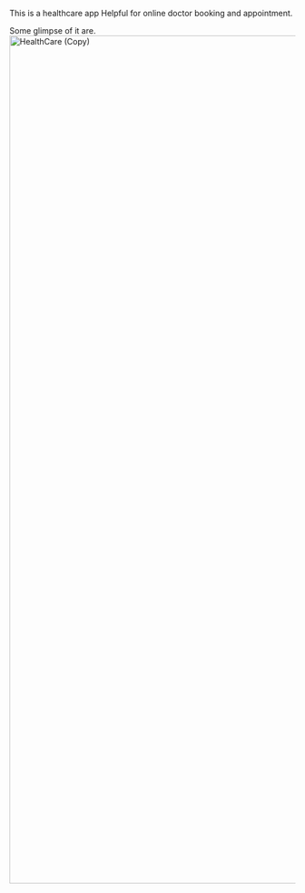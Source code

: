 This is a healthcare app Helpful for online doctor booking and appointment.

Some glimpse of it are.
<img width="1492" alt="HealthCare (Copy)" src="https://github.com/ShouvikGhosh2/HealthCare-App/assets/130725715/c68e5f23-cba1-424e-ac18-33e9197b919a">
